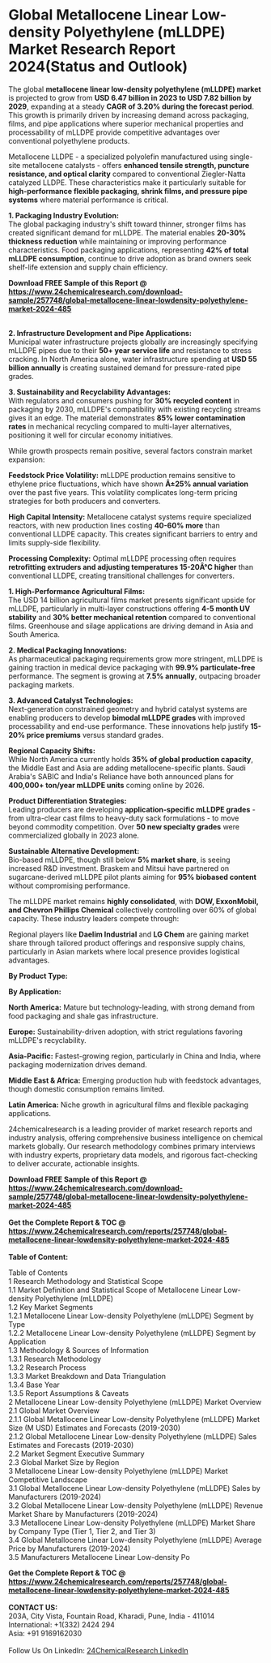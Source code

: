 <h1>Global Metallocene Linear Low-density Polyethylene (mLLDPE) Market Research Report 2024(Status and Outlook)</h1><p>The global <strong>metallocene linear low-density polyethylene (mLLDPE) market</strong> is projected to grow from <strong>USD 6.47 billion in 2023 to USD 7.82 billion by 2029</strong>, expanding at a steady <strong>CAGR of 3.20% during the forecast period</strong>. This growth is primarily driven by increasing demand across packaging, films, and pipe applications where superior mechanical properties and processability of mLLDPE provide competitive advantages over conventional polyethylene products.</p><p>Metallocene LLDPE - a specialized polyolefin manufactured using single-site metallocene catalysts - offers <strong>enhanced tensile strength, puncture resistance, and optical clarity</strong> compared to conventional Ziegler-Natta catalyzed LLDPE. These characteristics make it particularly suitable for <strong>high-performance flexible packaging, shrink films, and pressure pipe systems</strong> where material performance is critical.</p><p><strong>1. Packaging Industry Evolution:</strong><br>
The global packaging industry's shift toward thinner, stronger films has created significant demand for mLLDPE. The material enables <strong>20-30% thickness reduction</strong> while maintaining or improving performance characteristics. Food packaging applications, representing <strong>42% of total mLLDPE consumption</strong>, continue to drive adoption as brand owners seek shelf-life extension and supply chain efficiency.</p><div><b>Download FREE Sample of this Report @ 
            <a href="https://www.24chemicalresearch.com/download-sample/257748/global-metallocene-linear-lowdensity-polyethylene-market-2024-485">
            https://www.24chemicalresearch.com/download-sample/257748/global-metallocene-linear-lowdensity-polyethylene-market-2024-485</a></b></div><br><p><strong>2. Infrastructure Development and Pipe Applications:</strong><br>
Municipal water infrastructure projects globally are increasingly specifying mLLDPE pipes due to their <strong>50+ year service life</strong> and resistance to stress cracking. In North America alone, water infrastructure spending at <strong>USD 55 billion annually</strong> is creating sustained demand for pressure-rated pipe grades.</p><p><strong>3. Sustainability and Recyclability Advantages:</strong><br>
With regulators and consumers pushing for <strong>30% recycled content</strong> in packaging by 2030, mLLDPE's compatibility with existing recycling streams gives it an edge. The material demonstrates <strong>85% lower contamination rates</strong> in mechanical recycling compared to multi-layer alternatives, positioning it well for circular economy initiatives.</p><p>While growth prospects remain positive, several factors constrain market expansion:</p><p><strong>Feedstock Price Volatility:</strong> mLLDPE production remains sensitive to ethylene price fluctuations, which have shown <strong>Â±25% annual variation</strong> over the past five years. This volatility complicates long-term pricing strategies for both producers and converters.</p><p><strong>High Capital Intensity:</strong> Metallocene catalyst systems require specialized reactors, with new production lines costing <strong>40-60% more</strong> than conventional LLDPE capacity. This creates significant barriers to entry and limits supply-side flexibility.</p><p><strong>Processing Complexity:</strong> Optimal mLLDPE processing often requires <strong>retrofitting extruders and adjusting temperatures 15-20Â°C higher</strong> than conventional LLDPE, creating transitional challenges for converters.</p><p><strong>1. High-Performance Agricultural Films:</strong><br>
The USD 14 billion agricultural films market presents significant upside for mLLDPE, particularly in multi-layer constructions offering <strong>4-5 month UV stability</strong> and <strong>30% better mechanical retention</strong> compared to conventional films. Greenhouse and silage applications are driving demand in Asia and South America.</p><p><strong>2. Medical Packaging Innovations:</strong><br>
As pharmaceutical packaging requirements grow more stringent, mLLDPE is gaining traction in medical device packaging with <strong>99.9% particulate-free</strong> performance. The segment is growing at <strong>7.5% annually</strong>, outpacing broader packaging markets.</p><p><strong>3. Advanced Catalyst Technologies:</strong><br>
Next-generation constrained geometry and hybrid catalyst systems are enabling producers to develop <strong>bimodal mLLDPE grades</strong> with improved processability and end-use performance. These innovations help justify <strong>15-20% price premiums</strong> versus standard grades.</p><p><strong>Regional Capacity Shifts:</strong><br>
	While North America currently holds <strong>35% of global production capacity</strong>, the Middle East and Asia are adding metallocene-specific plants. Saudi Arabia's SABIC and India's Reliance have both announced plans for <strong>400,000+ ton/year mLLDPE units</strong> coming online by 2026.</p><p><strong>Product Differentiation Strategies:</strong><br>
	Leading producers are developing <strong>application-specific mLLDPE grades</strong> - from ultra-clear cast films to heavy-duty sack formulations - to move beyond commodity competition. Over <strong>50 new specialty grades</strong> were commercialized globally in 2023 alone.</p><p><strong>Sustainable Alternative Development:</strong><br>
	Bio-based mLLDPE, though still below <strong>5% market share</strong>, is seeing increased R&amp;D investment. Braskem and Mitsui have partnered on sugarcane-derived mLLDPE pilot plants aiming for <strong>95% biobased content</strong> without compromising performance.</p><p>The mLLDPE market remains <strong>highly consolidated</strong>, with <strong>DOW, ExxonMobil, and Chevron Phillips Chemical</strong> collectively controlling over 60% of global capacity. These industry leaders compete through:</p><p>Regional players like <strong>Daelim Industrial</strong> and <strong>LG Chem</strong> are gaining market share through tailored product offerings and responsive supply chains, particularly in Asian markets where local presence provides logistical advantages.</p><p><strong>By Product Type:</strong></p><p><strong>By Application:</strong></p><p><strong>North America:</strong> Mature but technology-leading, with strong demand from food packaging and shale gas infrastructure.</p><p><strong>Europe:</strong> Sustainability-driven adoption, with strict regulations favoring mLLDPE's recyclability.</p><p><strong>Asia-Pacific:</strong> Fastest-growing region, particularly in China and India, where packaging modernization drives demand.</p><p><strong>Middle East &amp; Africa:</strong> Emerging production hub with feedstock advantages, though domestic consumption remains limited.</p><p><strong>Latin America:</strong> Niche growth in agricultural films and flexible packaging applications.</p><p>24chemicalresearch is a leading provider of market research reports and industry analysis, offering comprehensive business intelligence on chemical markets globally. Our research methodology combines primary interviews with industry experts, proprietary data models, and rigorous fact-checking to deliver accurate, actionable insights.</p><div><b>Download FREE Sample of this Report @ 
            <a href="https://www.24chemicalresearch.com/download-sample/257748/global-metallocene-linear-lowdensity-polyethylene-market-2024-485">
            https://www.24chemicalresearch.com/download-sample/257748/global-metallocene-linear-lowdensity-polyethylene-market-2024-485</a></b></div><br><div><b>Get the Complete Report & TOC @ 
            <a href="https://www.24chemicalresearch.com/reports/257748/global-metallocene-linear-lowdensity-polyethylene-market-2024-485">
            https://www.24chemicalresearch.com/reports/257748/global-metallocene-linear-lowdensity-polyethylene-market-2024-485</a></b></div><br>
            <b>Table of Content:</b><p>Table of Contents<br />
1 Research Methodology and Statistical Scope<br />
1.1 Market Definition and Statistical Scope of Metallocene Linear Low-density Polyethylene (mLLDPE)<br />
1.2 Key Market Segments<br />
1.2.1 Metallocene Linear Low-density Polyethylene (mLLDPE) Segment by Type<br />
1.2.2 Metallocene Linear Low-density Polyethylene (mLLDPE) Segment by Application<br />
1.3 Methodology & Sources of Information<br />
1.3.1 Research Methodology<br />
1.3.2 Research Process<br />
1.3.3 Market Breakdown and Data Triangulation<br />
1.3.4 Base Year<br />
1.3.5 Report Assumptions & Caveats<br />
2 Metallocene Linear Low-density Polyethylene (mLLDPE) Market Overview<br />
2.1 Global Market Overview<br />
2.1.1 Global Metallocene Linear Low-density Polyethylene (mLLDPE) Market Size (M USD) Estimates and Forecasts (2019-2030)<br />
2.1.2 Global Metallocene Linear Low-density Polyethylene (mLLDPE) Sales Estimates and Forecasts (2019-2030)<br />
2.2 Market Segment Executive Summary<br />
2.3 Global Market Size by Region<br />
3 Metallocene Linear Low-density Polyethylene (mLLDPE) Market Competitive Landscape<br />
3.1 Global Metallocene Linear Low-density Polyethylene (mLLDPE) Sales by Manufacturers (2019-2024)<br />
3.2 Global Metallocene Linear Low-density Polyethylene (mLLDPE) Revenue Market Share by Manufacturers (2019-2024)<br />
3.3 Metallocene Linear Low-density Polyethylene (mLLDPE) Market Share by Company Type (Tier 1, Tier 2, and Tier 3)<br />
3.4 Global Metallocene Linear Low-density Polyethylene (mLLDPE) Average Price by Manufacturers (2019-2024)<br />
3.5 Manufacturers Metallocene Linear Low-density Po</p><div><b>Get the Complete Report & TOC @ 
            <a href="https://www.24chemicalresearch.com/reports/257748/global-metallocene-linear-lowdensity-polyethylene-market-2024-485">
            https://www.24chemicalresearch.com/reports/257748/global-metallocene-linear-lowdensity-polyethylene-market-2024-485</a></b></div><br><b>CONTACT US:</b><br>
            203A, City Vista, Fountain Road, Kharadi, Pune, India - 411014<br>
            International: +1(332) 2424 294<br>
            Asia: +91 9169162030 <br><br>
            Follow Us On LinkedIn: <a href="https://www.linkedin.com/company/24chemicalresearch/">24ChemicalResearch LinkedIn</a>